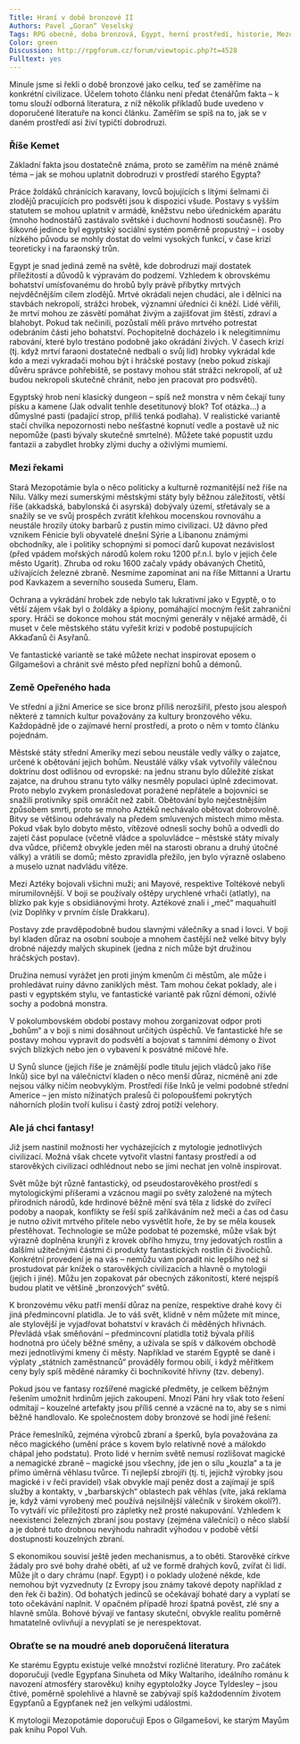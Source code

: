 ```yaml
--- 
Title: Hraní v době bronzové II
Authors: Pavel „Goran“ Veselský
Tags: RPG obecně, doba bronzová, Egypt, herní prostředí, historie, Mezopotámie, předkolumbovská Amerika
Color: green
Discussion: http://rpgforum.cz/forum/viewtopic.php?t=4528
Fulltext: yes
--- 
```


Minule jsme si řekli o době bronzové jako celku, teď se zaměříme na konkrétní civilizace. Účelem tohoto článku není předat čtenářům fakta – k tomu slouží odborná literatura, z níž několik příkladů bude uvedeno v doporučené literatuře na konci článku. Zaměřím se spíš na to, jak se v daném prostředí asi živí typičtí dobrodruzi.

<!--break-->

### Říše Kemet

Základní fakta jsou dostatečně známa, proto se zaměřím na méně známé téma – jak se mohou uplatnit dobrodruzi v prostředí starého Egypta?

Práce žoldáků chránících karavany, lovců bojujících s lítými šelmami či zlodějů pracujících pro podsvětí jsou k dispozici všude. Postavy s vyšším statutem se mohou uplatnit v armádě, kněžstvu nebo úřednickém aparátu (mnoho hodnostářů zastávalo světské i duchovní hodnosti současně). Pro šikovné jedince byl egyptský sociální systém poměrně propustný – i osoby nízkého původu se mohly dostat do velmi vysokých funkcí, v čase krizí teoreticky i na faraonský trůn.

Egypt je snad jediná země na světě, kde dobrodruzi mají dostatek příležitostí a důvodů k výpravám do podzemí. Vzhledem k obrovskému bohatství umísťovanému do hrobů byly právě příbytky mrtvých nejvděčnějším cílem zlodějů. Mrtvé okrádali nejen chudáci, ale i dělníci na stavbách nekropolí, strážci hrobek, významní úředníci či kněží. Lidé věřili, že mrtví mohou ze zásvětí pomáhat živým a zajišťovat jim štěstí, zdraví a blahobyt. Pokud tak nečinili, pozůstalí měli právo mrtvého potrestat odebráním části jeho bohatství. Pochopitelně docházelo i k nelegitimnímu rabování, které bylo trestáno podobně jako okrádání živých. V časech krizí (tj. když mrtví faraoni dostatečně nedbali o svůj lid) hrobky vykrádal kde kdo a mezi vykradači mohou být i hráčské postavy (nebo pokud získají důvěru správce pohřebiště, se postavy mohou stát strážci nekropolí, ať už budou nekropoli skutečně chránit, nebo jen pracovat pro podsvětí).

Egyptský hrob není klasický dungeon – spíš než monstra v něm čekají tuny písku a kamene (Jak odvalit tenhle desetitunový blok? Toť otázka…) a důmyslné pasti (padající strop, příliš tenká podlaha). V realistické variantě stačí chvilka nepozornosti nebo nešťastné kopnutí vedle a postavě už nic nepomůže (pasti bývaly skutečně smrtelné). Můžete také popustit uzdu fantazii a zabydlet hrobky zlými duchy a oživlými mumiemi.

### Mezi řekami

Stará Mezopotámie byla o něco politicky a kulturně rozmanitější než říše na Nilu. Války mezi sumerskými městskými státy byly běžnou záležitostí, větší říše (akkadská, babylonská či asyrská) dobývaly území, střetávaly se a snažily se ve svůj prospěch zvrátit křehkou mocenskou rovnováhu a neustále hrozily útoky barbarů z pustin mimo civilizaci. Už dávno před vznikem Fénicie byli obyvatelé dnešní Sýrie a Libanonu známými obchodníky, ale i politiky schopnými si pomocí darů kupovat nezávislost (před vpádem mořských národů kolem roku 1200 př.n.l. bylo v jejich čele město Ugarit). Zhruba od roku 1600 začaly vpády obávaných Chetitů, užívajících železné zbraně. Nesmíme zapomínat ani na říše Mittanni a Urartu pod Kavkazem a severního souseda Sumeru, Elam.

Ochrana a vykrádání hrobek zde nebylo tak lukrativní jako v Egyptě, o to větší zájem však byl o žoldáky a špiony, pomáhající mocným řešit zahraniční spory. Hráči se dokonce mohou stát mocnými generály v nějaké armádě, či muset v čele městského státu vyřešit krizi v podobě postupujících Akkaďanů či Asyřanů.

Ve fantastické variantě se také můžete nechat inspirovat eposem o Gilgamešovi a chránit své město před nepřízní bohů a démonů.

### Země Opeřeného hada

Ve střední a jižní Americe se sice bronz příliš nerozšířil, přesto jsou alespoň některé z tamních kultur považovány za kultury bronzového věku. Každopádně jde o zajímavé herní prostředí, a proto o něm v tomto článku pojednám.

Městské státy střední Ameriky mezi sebou neustále vedly války o zajatce, určené k obětování jejich bohům. Neustálé války však vytvořily válečnou doktrínu dost odlišnou od evropské: na jednu stranu bylo důležité získat zajatce, na druhou stranu tyto války nesměly populaci úplně zdecimovat. Proto nebylo zvykem pronásledovat poražené nepřátele a bojovníci se snažili protivníky spíš omráčit než zabít. Obětování bylo nejčestnějším způsobem smrti, proto se mnoho Aztéků nechávalo obětovat dobrovolně. Bitvy se většinou odehrávaly na předem smluvených místech mimo města. Pokud však bylo dobyto město, vítězové odnesli sochy bohů a odvedli do zajetí část populace (včetně vládce a spoluvládce – městské státy mívaly dva vůdce, přičemž obvykle jeden měl na starosti obranu a druhý útočné války) a vrátili se domů; město zpravidla přežilo, jen bylo výrazně oslabeno a muselo uznat nadvládu vítěze.

Mezi Aztéky bojovali všichni muži; ani Mayové, respektive Toltékové nebyli mírumilovnější. V boji se používaly oštěpy urychlené vrhači (atlatly), na blízko pak kyje s obsidiánovými hroty. Aztékové znali i „meč“ maquahuitl (viz Doplňky v prvním čísle Drakkaru).

Postavy zde pravděpodobně budou slavnými válečníky a snad i lovci. V boji byl kladen důraz na osobní souboje a mnohem častější než velké bitvy byly drobné nájezdy malých skupinek (jedna z nich může být družinou hráčských postav).

Družina nemusí vyrážet jen proti jiným kmenům či městům, ale může i prohledávat ruiny dávno zaniklých měst. Tam mohou čekat poklady, ale i pasti v egyptském stylu, ve fantastické variantě pak různí démoni, oživlé sochy a podobná monstra.

V pokolumbovském období postavy mohou zorganizovat odpor proti „bohům“ a v boji s nimi dosáhnout určitých úspěchů. Ve fantastické hře se postavy mohou vypravit do podsvětí a bojovat s tamními démony o život svých blízkých nebo jen o vybavení k posvátné míčové hře.

U Synů slunce (jejich říše je známější podle titulu jejich vládců jako říše Inků) sice byl na válečnictví kladen o něco menší důraz, nicméně ani zde nejsou války ničím neobvyklým. Prostředí říše Inků je velmi podobné střední Americe – jen místo nížinatých pralesů či polopoušťemi pokrytých náhorních plošin tvoří kulisu i častý zdroj potíží velehory.

### Ale já chci fantasy!

Již jsem nastínil možnosti her vycházejících z mytologie jednotlivých civilizací. Možná však chcete vytvořit vlastní fantasy prostředí a od starověkých civilizací odhlédnout nebo se jimi nechat jen volně inspirovat.

Svět může být různě fantastický, od pseudostarověkého prostředí s mytologickými příšerami a vzácnou magií po světy založené na mýtech přírodních národů, kde hrdinové běžně mění svá těla z lidské do zvířecí podoby a naopak, konflikty se řeší spíš zaříkáváním než meči a čas od času je nutno oživit mrtvého přítele nebo vysvětlit hoře, že by se měla kousek přestěhovat. Technologie se může podobat té pozemské, může však být výrazně doplněna krunýři z krovek obřího hmyzu, trny jedovatých rostlin a dalšími užitečnými částmi či produkty fantastických rostlin či živočichů. Konkrétní provedení je na vás – nemůžu vám poradit nic lepšího než si prostudovat pár knížek o starověkých civilizacích a hlavně o mytologii (jejich i jiné). Můžu jen zopakovat pár obecných zákonitostí, které nejspíš budou platit ve většině „bronzových“ světů.

K bronzovému věku patří menší důraz na peníze, respektive drahé kovy či jiná předmincovní platidla. Je to váš svět, klidně v něm můžete mít mince, ale stylovější je vyjadřovat bohatství v kravách či měděných hřivnách. Převládá však směňování – předmincovní platidla totiž bývala příliš hodnotná pro účely běžné směny, a užívala se spíš v dálkovém obchodě mezi jednotlivými kmeny či městy. Například ve starém Egyptě se daně i výplaty „státních zaměstnanců“ prováděly formou obilí, i když měřítkem ceny byly spíš měděné náramky či bochníkovité hřivny (tzv. debeny).

Pokud jsou ve fantasy rozšířené magické předměty, je celkem běžným řešením umožnit hrdinům jejich zakoupení. Mnozí Páni hry však toto řešení odmítají – kouzelné artefakty jsou příliš cenné a vzácné na to, aby se s nimi běžně handlovalo. Ke společnostem doby bronzové se hodí jiné řešení:

Práce řemeslníků, zejména výrobců zbraní a šperků, byla považována za něco magického (umění práce s kovem bylo relativně nové a málokdo chápal jeho podstatu). Proto lidé v herním světě nemusí rozlišovat magické a nemagické zbraně – magické jsou všechny, jde jen o sílu „kouzla“ a ta je přímo úměrná věhlasu tvůrce. Ti nejlepší zbrojíři (tj. ti, jejichž výrobky jsou magické i v řeči pravidel) však obvykle mají peněz dost a zajímají je spíš služby a kontakty, v „barbarských“ oblastech pak věhlas (víte, jaká reklama je, když vámi vyrobený meč používá nejsilnější válečník v širokém okolí?). To vytváří víc příležitostí pro zápletky než prosté nakupování. Vzhledem k neexistenci železných zbraní jsou postavy (zejména válečníci) o něco slabší a je dobré tuto drobnou nevýhodu nahradit výhodou v podobě větší dostupnosti kouzelných zbraní.

S ekonomikou souvisí ještě jeden mechanismus, a to oběti. Starověké církve žádaly pro své bohy drahé oběti, ať už ve formě drahých kovů, zvířat či lidí. Může jít o dary chrámu (např. Egypt) i o poklady uložené někde, kde nemohou být vyzvednuty (z Evropy jsou známy takové depoty například z den řek či bažin). Od bohatých jedinců se očekávají bohaté dary a vyplatí se toto očekávání naplnit. V opačném případě hrozí špatná pověst, zlé sny a hlavně smůla. Bohové bývají ve fantasy skuteční, obvykle realitu poměrně hmatatelně ovlivňují a nevyplatí se je nerespektovat.

### Obraťte se na moudré aneb doporučená literatura

Ke starému Egyptu existuje velké množství rozličné literatury. Pro začátek doporučuji (vedle Egypťana Sinuheta od Miky Waltariho, ideálního románu k navození atmosféry starověku) knihy egyptoložky Joyce Tyldesley – jsou čtivé, poměrně spolehlivé a hlavně se zabývají spíš každodenním životem Egypťanů a Egypťanek než jen velkými událostmi.

K mytologii Mezopotámie doporučuji Epos o Gilgamešovi, ke starým Mayům pak knihu Popol Vuh.